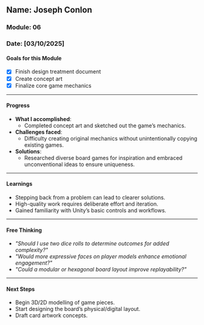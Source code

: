 ## Name: Joseph Conlon
### Module: 06

### Date: [03/10/2025]

#### Goals for this Module
- [x] Finish design treatment document
- [x] Create concept art
- [x] Finalize core game mechanics

---

#### Progress
- **What I accomplished**:
  - Completed concept art and sketched out the game’s mechanics.
- **Challenges faced**:
  - Difficulty creating original mechanics without unintentionally copying existing games.
- **Solutions**:
  - Researched diverse board games for inspiration and embraced unconventional ideas to ensure uniqueness.

---

#### Learnings
- Stepping back from a problem can lead to clearer solutions.
- High-quality work requires deliberate effort and iteration.
- Gained familiarity with Unity’s basic controls and workflows.

---

#### Free Thinking
- *"Should I use two dice rolls to determine outcomes for added complexity?"*
- *"Would more expressive faces on player models enhance emotional engagement?"*
- *"Could a modular or hexagonal board layout improve replayability?"*

---

#### Next Steps
- Begin 3D/2D modelling of game pieces.
- Start designing the board’s physical/digital layout.
- Draft card artwork concepts.
